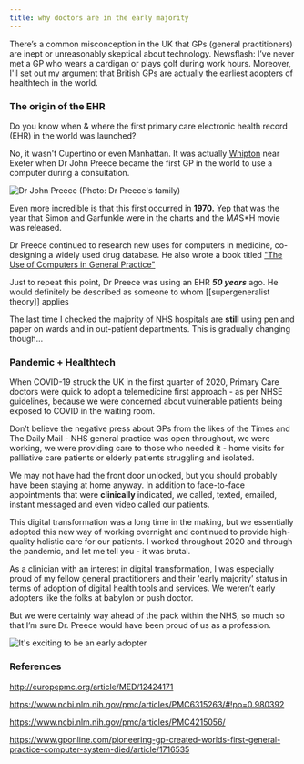 ```yaml
---
title: why doctors are in the early majority
---
```


There’s a common misconception in the UK that GPs (general practitioners) are inept or unreasonably skeptical about technology. Newsflash: I’ve never met a GP who wears a cardigan or plays golf during work hours. Moreover, I'll set out my argument that British GPs are actually the earliest adopters of healthtech in the world. 

### The origin of the EHR

Do you know when & where the first primary care electronic health record (EHR) in the world was launched?

No, it wasn't Cupertino or even Manhattan. It was actually [Whipton](https://www.google.com/maps/place/Whipton,+Exeter/@50.73253,-3.561128,12z/data=!4m5!3m4!1s0x486da3929c248e0f:0x2610f441d55e5812!8m2!3d50.7327208!4d-3.4910172) near Exeter when Dr John Preece became the first GP in the world to use a computer during a consultation.



![Dr John Preece (Photo: Dr Preece's family)](https://substackcdn.com/image/fetch/w_1456,c_limit,f_auto,q_auto:good,fl_progressive:steep/https%3A%2F%2Fbucketeer-e05bbc84-baa3-437e-9518-adb32be77984.s3.amazonaws.com%2Fpublic%2Fimages%2F1a0abd22-34dc-4948-87c6-fb9b55a0eb98_800x536.jpeg "Dr John Preece (Photo: Dr Preece's family)")


Even more incredible is that this first occurred in **1970.** Yep that was the year that Simon and Garfunkle were in the charts and the M*A*S*H movie was released.

Dr Preece continued to research new uses for computers in medicine, co-designing a widely used drug database. He also wrote a book titled ["The Use of Computers in General Practice"](https://www.amazon.co.uk/Use-Computers-General-Practice-1e-dp-044306394X/dp/044306394X/ref=dp_ob_title_bk) 

Just to repeat this point, Dr Preece was using an EHR _**50 years**_ ago. He would definitely be described as someone to whom [[supergeneralist theory]] applies

The last time I checked the majority of NHS hospitals are **still** using pen and paper on wards and in out-patient departments. This is gradually changing though...

### Pandemic + Healthtech

When COVID-19 struck the UK in the first quarter of 2020, Primary Care doctors were quick to adopt a telemedicine first approach - as per NHSE guidelines, because we were concerned about vulnerable patients being exposed to COVID in the waiting room. 

Don’t believe the negative press about GPs from the likes of the Times and The Daily Mail - NHS general practice was open throughout, we were working, we were providing care to those who needed it - home visits for palliative care patients or elderly patients struggling and isolated. 

We may not have had the front door unlocked, but you should probably have been staying at home anyway. In addition to face-to-face appointments that were **clinically** indicated, we called, texted, emailed, instant messaged and even video called our patients.

This digital transformation was a long time in the making, but we essentially adopted this new way of working overnight and continued to provide high-quality holistic care for our patients. I worked throughout 2020 and through the pandemic, and let me tell you - it was brutal. 

As a clinician with an interest in digital transformation, I was especially proud of my fellow general practitioners and their 'early majority’ status in terms of adoption of digital health tools and services. We weren’t early adopters like the folks at babylon or push doctor.

But we were certainly way ahead of the pack within the NHS, so much so that I’m sure Dr. Preece would have been proud of us as a profession.


![It&#39;s exciting to be an early adopter](https://substackcdn.com/image/fetch/w_1456,c_limit,f_auto,q_auto:good,fl_progressive:steep/https%3A%2F%2Fbucketeer-e05bbc84-baa3-437e-9518-adb32be77984.s3.amazonaws.com%2Fpublic%2Fimages%2F7f955507-d2cb-48c0-88c8-da9a23b1918d_1000x563.jpeg "It&#39;s exciting to be an early adopter")



### References

http://europepmc.org/article/MED/12424171

https://www.ncbi.nlm.nih.gov/pmc/articles/PMC6315263/#!po=0.980392

https://www.ncbi.nlm.nih.gov/pmc/articles/PMC4215056/

https://www.gponline.com/pioneering-gp-created-worlds-first-general-practice-computer-system-died/article/1716535
